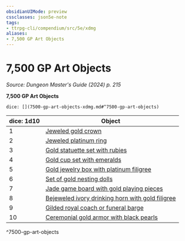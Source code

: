 ```yaml
---
obsidianUIMode: preview
cssclasses: json5e-note
tags:
- ttrpg-cli/compendium/src/5e/xdmg
aliases:
- 7,500 GP Art Objects
---
```

# 7,500 GP Art Objects
*Source: Dungeon Master's Guide (2024) p. 215* 

**7,500 GP Art Objects**

`dice: [](7500-gp-art-objects-xdmg.md#^7500-gp-art-objects)`

| dice: 1d10 | Object |
|------------|--------|
| 1 | [Jeweled gold crown](Інструменти%20ДМ/CLI/items/jeweled-gold-crown-xdmg.md) |
| 2 | [Jeweled platinum ring](Інструменти%20ДМ/CLI/items/jeweled-platinum-ring-xdmg.md) |
| 3 | [Gold statuette set with rubies](Інструменти%20ДМ/CLI/items/gold-statuette-set-with-rubies-xdmg.md) |
| 4 | [Gold cup set with emeralds](Інструменти%20ДМ/CLI/items/gold-cup-set-with-emeralds-xdmg.md) |
| 5 | [Gold jewelry box with platinum filigree](Інструменти%20ДМ/CLI/items/gold-jewelry-box-with-platinum-filigree-xdmg.md) |
| 6 | [Set of gold nesting dolls](Інструменти%20ДМ/CLI/items/set-of-gold-nesting-dolls-xdmg.md) |
| 7 | [Jade game board with gold playing pieces](Інструменти%20ДМ/CLI/items/jade-game-board-with-gold-playing-pieces-xdmg.md) |
| 8 | [Bejeweled ivory drinking horn with gold filigree](Інструменти%20ДМ/CLI/items/bejeweled-ivory-drinking-horn-with-gold-filigree-xdmg.md) |
| 9 | [Gilded royal coach or funeral barge](Інструменти%20ДМ/CLI/items/gilded-royal-coach-or-funeral-barge-xdmg.md) |
| 10 | [Ceremonial gold armor with black pearls](Інструменти%20ДМ/CLI/items/ceremonial-gold-armor-with-black-pearls-xdmg.md) |
^7500-gp-art-objects
